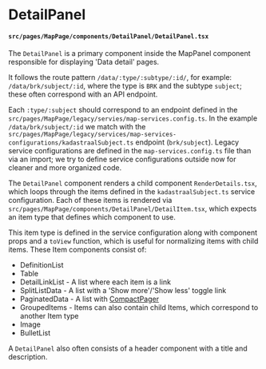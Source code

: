 # DetailPanel
#### `src/pages/MapPage/components/DetailPanel/DetailPanel.tsx`

The `DetailPanel` is a primary component inside the MapPanel component responsible for displaying 'Data detail' pages.

It follows the route pattern `/data/:type/:subtype/:id/`, for example: `/data/brk/subject/:id`, where the type is `BRK` and the subtype `subject`; these often correspond with an API endpoint.

Each `:type/:subject` should correspond to an endpoint defined in the `src/pages/MapPage/legacy/servies/map-services.config.ts`. In the example `/data/brk/subject/:id` we match with the `src/pages/MapPage/legacy/services/map-services-configurations/kadastraalSubject.ts` endpoint (`brk/subject`). Legacy service configurations are defined in the `map-services.config.ts` file than via an import; we try to define service configurations outside now for cleaner and more organized code.

The `DetailPanel` component renders a child component `RenderDetails.tsx`, which loops through the items defined in the `kadastraalSubject.ts` service configuration. Each of these items is rendered via `src/pages/MapPage/components/DetailPanel/DetailItem.tsx`, which expects an item type that defines which component to use.

This item type is defined in the service configuration along with component props and a `toView` function, which is useful for normalizing items with child items. These Item components consist of:
- DefinitionList
- Table
- DetailLinkList - A list where each item is a link
- SplitListData - A list with a 'Show more'/'Show less' toggle link
- PaginatedData - A list with [CompactPager](https://amsterdam.github.io/amsterdam-styled-components/?path=/docs/ui-compactpager--default-story)
- GroupedItems - Items can also contain child Items, which correspond to another Item type
- Image
- BulletList

A `DetailPanel` also often consists of a header component with a title and description.
